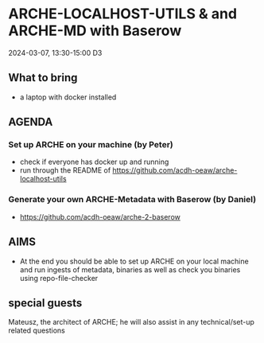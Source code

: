 # ARCHE-LOCALHOST-UTILS & and ARCHE-MD with Baserow

2024-03-07, 13:30-15:00 D3

## What to bring

* a laptop with docker installed

## AGENDA

### Set up ARCHE on your machine (by Peter)
* check if everyone has docker up and running
* run through the README of https://github.com/acdh-oeaw/arche-localhost-utils

### Generate your own ARCHE-Metadata with Baserow (by Daniel)
* https://github.com/acdh-oeaw/arche-2-baserow

## AIMS

* At the end you should be able to set up ARCHE on your local machine and run ingests of metadata, binaries as well as check you binaries using repo-file-checker

## special guests
Mateusz, the architect of ARCHE; he will also assist in any technical/set-up related questions